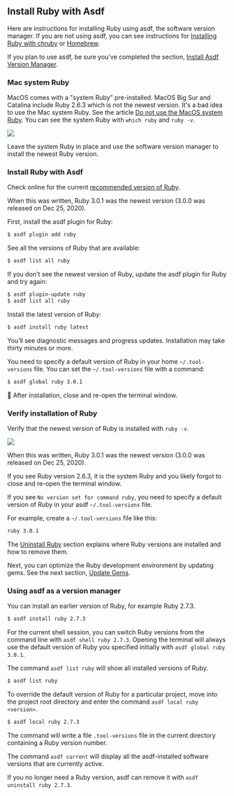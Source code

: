 ## Install Ruby with Asdf

Here are instructions for installing Ruby using asdf, the software version manager. If you are not using asdf, you can see instructions for [Installing Ruby with chruby](/install-rails-mac/19.html) or [Homebrew](/install-rails-mac/20.html).

If you plan to use asdf, be sure you've completed the section, [Install Asdf Version Manager](/install-rails-mac/5.html).

### Mac system Ruby

MacOS comes with a "system Ruby" pre-installed. MacOS Big Sur and Catalina include Ruby 2.6.3 which is not the newest version. It's a bad idea to use the Mac system Ruby. See the article [Do not use the MacOS system Ruby](https://mac.install.guide/faq/do-not-use-mac-system-ruby/index.html). You can see the system Ruby with `which ruby` and `ruby -v`.

![](/assets/images/install-rails-mac/macos-system-ruby.png)

Leave the system Ruby in place and use the software version manager to install the newest Ruby version.

### Install Ruby with Asdf

Check online for the current [recommended version of Ruby](http://www.ruby-lang.org/en/downloads/).

When this was written, Ruby 3.0.1 was the newest version (3.0.0 was released on Dec 25, 2020).

First, install the asdf plugin for Ruby:

```bash
$ asdf plugin add ruby
```

See all the versions of Ruby that are available:

```bash
$ asdf list all ruby
```

If you don't see the newest version of Ruby, update the asdf plugin for Ruby and try again:

```bash
$ asdf plugin-update ruby
$ asdf list all ruby
```

Install the latest version of Ruby:

```bash
$ asdf install ruby latest
```

You’ll see diagnostic messages and progress updates. Installation may take thirty minutes or more.

You need to specify a default version of Ruby in your home `~/.tool-versions` file. You can set the `~/.tool-versions` file with a command:

```bash
$ asdf global ruby 3.0.1
```

🚩 After installation, close and re-open the terminal window.

### Verify installation of Ruby

Verify that the newest version of Ruby is installed with `ruby -v`.

![](/assets/images/install-rails-mac/verify-ruby-install.png)

When this was written, Ruby 3.0.1 was the newest version (3.0.0 was released on Dec 25, 2020).

If you see Ruby version 2.6.3, it is the system Ruby and you likely forgot to close and re-open the terminal window.

If you see `No version set for command ruby`, you need to specify a default version of Ruby in your asdf `~/.tool-versions` file.

For example, create a `~/.tool-versions` file like this:

```bash
ruby 3.0.1
```

The [Uninstall Ruby](/install-rails-mac/15.html) section explains where Ruby versions are installed and how to remove them.

Next, you can optimize the Ruby development environment by updating gems. See the next section, [Update Gems](/install-rails-mac/8.html).

### Using asdf as a version manager

You can install an earlier version of Ruby, for example Ruby 2.7.3.

```bash
$ asdf install ruby 2.7.3
```

For the current shell session, you can switch Ruby versions from the command line with `asdf shell ruby 2.7.3`. Opening the terminal will always use the default version of Ruby you specified initially with `asdf global ruby 3.0.1`.

The command `asdf list ruby` will show all installed versions of Ruby.

```bash
$ asdf list ruby
```

To override the default version of Ruby for a particular project, move into the project root directory and enter the command `asdf local ruby <version>`.

```bash
$ asdf local ruby 2.7.3
```

The command will write a file `.tool-versions` file in the current directory containing a Ruby version number.

The command `asdf current` will display all the asdf-installed software versions that are currently active.

If you no longer need a Ruby version, asdf can remove it with `asdf uninstall ruby 2.7.3`.


